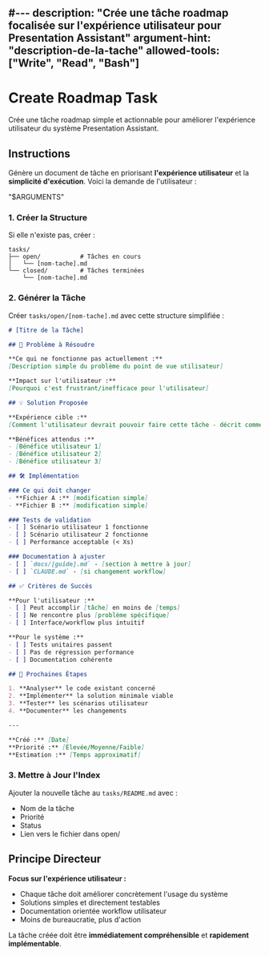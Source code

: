 #---
description: "Crée une tâche roadmap focalisée sur l'expérience utilisateur pour Presentation Assistant"
argument-hint: "description-de-la-tache"
allowed-tools: ["Write", "Read", "Bash"]
---

# Create Roadmap Task

Crée une tâche roadmap simple et actionnable pour améliorer l'expérience utilisateur du système Presentation Assistant.

## Instructions

Génère un document de tâche en priorisant **l'expérience utilisateur** et la **simplicité d'exécution**. Voici la demande de l'utilisateur :

"$ARGUMENTS"

### 1. Créer la Structure

Si elle n'existe pas, créer :
```
tasks/
├── open/           # Tâches en cours
│   └── [nom-tache].md
└── closed/         # Tâches terminées
    └── [nom-tache].md
```

### 2. Générer la Tâche

Créer `tasks/open/[nom-tache].md` avec cette structure simplifiée :

```markdown
# [Titre de la Tâche]

## 🎯 Problème à Résoudre

**Ce qui ne fonctionne pas actuellement :**
[Description simple du problème du point de vue utilisateur]

**Impact sur l'utilisateur :**
[Pourquoi c'est frustrant/inefficace pour l'utilisateur]

## 💡 Solution Proposée

**Expérience cible :**
[Comment l'utilisateur devrait pouvoir faire cette tâche - décrit comme un scénario d'usage]

**Bénéfices attendus :**
- [Bénéfice utilisateur 1]
- [Bénéfice utilisateur 2]
- [Bénéfice utilisateur 3]

## 🛠️ Implémentation

### Ce qui doit changer
- **Fichier A :** [modification simple]
- **Fichier B :** [modification simple]

### Tests de validation
- [ ] Scénario utilisateur 1 fonctionne
- [ ] Scénario utilisateur 2 fonctionne
- [ ] Performance acceptable (< Xs)

### Documentation à ajuster
- [ ] `docs/[guide].md` - [section à mettre à jour]
- [ ] `CLAUDE.md` - [si changement workflow]

## ✅ Critères de Succès

**Pour l'utilisateur :**
- [ ] Peut accomplir [tâche] en moins de [temps]
- [ ] Ne rencontre plus [problème spécifique]
- [ ] Interface/workflow plus intuitif

**Pour le système :**
- [ ] Tests unitaires passent
- [ ] Pas de régression performance
- [ ] Documentation cohérente

## 🚀 Prochaines Étapes

1. **Analyser** le code existant concerné
2. **Implémenter** la solution minimale viable
3. **Tester** les scénarios utilisateur
4. **Documenter** les changements

---

**Créé :** [Date]
**Priorité :** [Élevée/Moyenne/Faible]
**Estimation :** [Temps approximatif]
```

### 3. Mettre à Jour l'Index

Ajouter la nouvelle tâche au `tasks/README.md` avec :
- Nom de la tâche
- Priorité
- Status
- Lien vers le fichier dans open/

## Principe Directeur

**Focus sur l'expérience utilisateur :**
- Chaque tâche doit améliorer concrètement l'usage du système
- Solutions simples et directement testables
- Documentation orientée workflow utilisateur
- Moins de bureaucratie, plus d'action

La tâche créée doit être **immédiatement compréhensible** et **rapidement implémentable**.